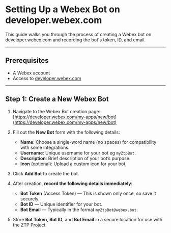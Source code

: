 # Setting Up a Webex Bot on developer.webex.com

This guide walks you through the process of creating a Webex bot on developer.webex.com and recording the bot's token, ID, and email.

---

## Prerequisites
- A Webex account
- Access to [developer.webex.com](https://developer.webex.com)

---

## Step 1: Create a New Webex Bot

1. Navigate to the Webex Bot creation page:  
   [https://developer.webex.com/my-apps/new/bot](https://developer.webex.com/my-apps/new/bot)

2. Fill out the **New Bot** form with the following details:  
   - **Name**: Choose a single-word name (no spaces) for compatibility with some integrations.  
   - **Username**: Unique username for your bot eg `myZtpBot`.  
   - **Description**: Brief description of your bot’s purpose.  
   - **Icon** (optional): Upload a custom icon for your bot.

3. Click **Add Bot** to create the bot.

4. After creation, **record the following details immediately**:  
   - **Bot Token** (Access Token) — This is shown only once, so save it securely.  
   - **Bot ID** — Unique identifier for your bot.  
   - **Bot Email** — Typically in the format `myZtpBot@webex.bot`.
5. Store **Bot Token**, **Bot ID**, and **Bot Email** in a secure location for use with the ZTP Project